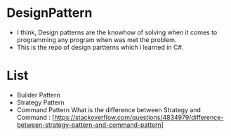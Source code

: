 # DesignPattern
- I think, Design patterns are the knowhow of solving when it comes to programming any program when was met the problem.
- This is the repo of design partterns which i learned in C#.

# List
- Builder Pattern
- Strategy Pattern
- Command Pattern
What is the difference between Strategy and Command : [https://stackoverflow.com/questions/4834979/difference-between-strategy-pattern-and-command-pattern]
